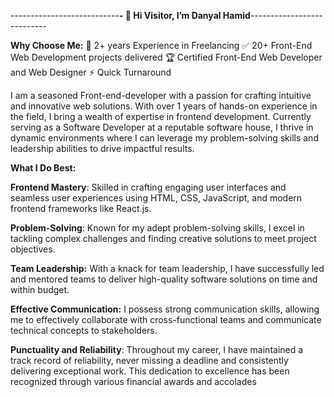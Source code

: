---------------------------**- 👋 Hi Visitor, I’m Danyal Hamid**---------------------------
  
**Why Choose Me:**
💎 2+ years Experience in Freelancing
✅ 20+ Front-End Web Development projects delivered
🏆 Certified Front-End Web Developer and Web Designer
⚡️ Quick Turnaround


I am a seasoned Front-end-developer with a passion for crafting intuitive and innovative web solutions. With over 1 years of hands-on experience in the field, I bring a wealth of expertise in frontend development. Currently serving as a Software Developer at a reputable software house, I thrive in dynamic environments where I can leverage my problem-solving skills and leadership abilities to drive impactful results.

**What I Do Best:**

**Frontend Mastery**: Skilled in crafting engaging user interfaces and seamless user experiences using HTML, CSS, JavaScript, and modern frontend frameworks like React.js.

**Problem-Solving**: Known for my adept problem-solving skills, I excel in tackling complex challenges and finding creative solutions to meet project objectives.

**Team Leadership:** With a knack for team leadership, I have successfully led and mentored teams to deliver high-quality software solutions on time and within budget.

**Effective Communication:** I possess strong communication skills, allowing me to effectively collaborate with cross-functional teams and communicate technical concepts to stakeholders.

**Punctuality and Reliability**: Throughout my career, I have maintained a track record of reliability, never missing a deadline and consistently delivering exceptional work. This dedication to excellence has been recognized through various financial awards and accolades
